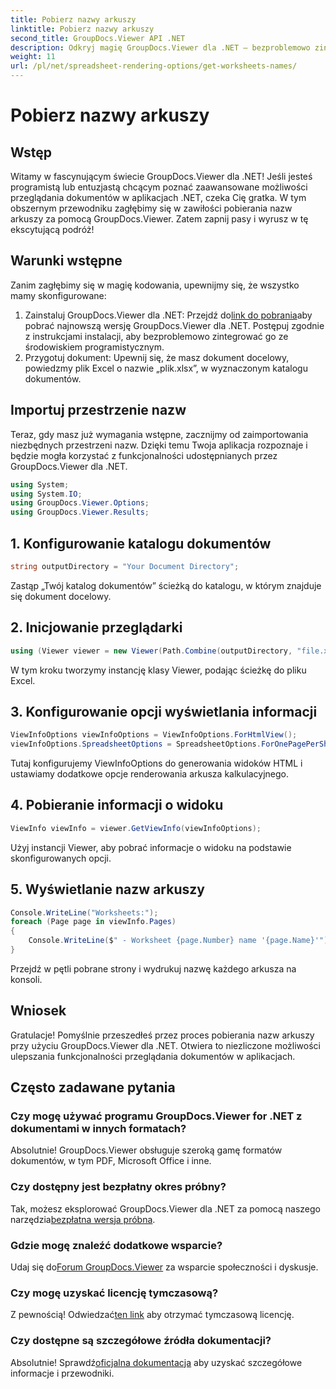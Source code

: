 ```yaml
---
title: Pobierz nazwy arkuszy
linktitle: Pobierz nazwy arkuszy
second_title: GroupDocs.Viewer API .NET
description: Odkryj magię GroupDocs.Viewer dla .NET – bezproblemowo zintegruj przeglądanie dokumentów ze swoimi aplikacjami. Wypróbuj bezpłatną wersję próbną już teraz!
weight: 11
url: /pl/net/spreadsheet-rendering-options/get-worksheets-names/
---
```


# Pobierz nazwy arkuszy

## Wstęp
Witamy w fascynującym świecie GroupDocs.Viewer dla .NET! Jeśli jesteś programistą lub entuzjastą chcącym poznać zaawansowane możliwości przeglądania dokumentów w aplikacjach .NET, czeka Cię gratka. W tym obszernym przewodniku zagłębimy się w zawiłości pobierania nazw arkuszy za pomocą GroupDocs.Viewer. Zatem zapnij pasy i wyrusz w tę ekscytującą podróż!
## Warunki wstępne
Zanim zagłębimy się w magię kodowania, upewnijmy się, że wszystko mamy skonfigurowane:
1.  Zainstaluj GroupDocs.Viewer dla .NET: Przejdź do[link do pobrania](https://releases.groupdocs.com/viewer/net/)aby pobrać najnowszą wersję GroupDocs.Viewer dla .NET. Postępuj zgodnie z instrukcjami instalacji, aby bezproblemowo zintegrować go ze środowiskiem programistycznym.
2. Przygotuj dokument: Upewnij się, że masz dokument docelowy, powiedzmy plik Excel o nazwie „plik.xlsx”, w wyznaczonym katalogu dokumentów.
## Importuj przestrzenie nazw
Teraz, gdy masz już wymagania wstępne, zacznijmy od zaimportowania niezbędnych przestrzeni nazw. Dzięki temu Twoja aplikacja rozpoznaje i będzie mogła korzystać z funkcjonalności udostępnianych przez GroupDocs.Viewer dla .NET.
```csharp
using System;
using System.IO;
using GroupDocs.Viewer.Options;
using GroupDocs.Viewer.Results;
```
## 1. Konfigurowanie katalogu dokumentów
```csharp
string outputDirectory = "Your Document Directory";
```
Zastąp „Twój katalog dokumentów” ścieżką do katalogu, w którym znajduje się dokument docelowy.
## 2. Inicjowanie przeglądarki
```csharp
using (Viewer viewer = new Viewer(Path.Combine(outputDirectory, "file.xlsx")))
```
W tym kroku tworzymy instancję klasy Viewer, podając ścieżkę do pliku Excel.
## 3. Konfigurowanie opcji wyświetlania informacji
```csharp
ViewInfoOptions viewInfoOptions = ViewInfoOptions.ForHtmlView();
viewInfoOptions.SpreadsheetOptions = SpreadsheetOptions.ForOnePagePerSheet();
```
Tutaj konfigurujemy ViewInfoOptions do generowania widoków HTML i ustawiamy dodatkowe opcje renderowania arkusza kalkulacyjnego.
## 4. Pobieranie informacji o widoku
```csharp
ViewInfo viewInfo = viewer.GetViewInfo(viewInfoOptions);
```
Użyj instancji Viewer, aby pobrać informacje o widoku na podstawie skonfigurowanych opcji.
## 5. Wyświetlanie nazw arkuszy
```csharp
Console.WriteLine("Worksheets:");
foreach (Page page in viewInfo.Pages)
{
    Console.WriteLine($" - Worksheet {page.Number} name '{page.Name}'");
}
```
Przejdź w pętli pobrane strony i wydrukuj nazwę każdego arkusza na konsoli.
## Wniosek
Gratulacje! Pomyślnie przeszedłeś przez proces pobierania nazw arkuszy przy użyciu GroupDocs.Viewer dla .NET. Otwiera to niezliczone możliwości ulepszania funkcjonalności przeglądania dokumentów w aplikacjach.
## Często zadawane pytania
### Czy mogę używać programu GroupDocs.Viewer for .NET z dokumentami w innych formatach?
Absolutnie! GroupDocs.Viewer obsługuje szeroką gamę formatów dokumentów, w tym PDF, Microsoft Office i inne.
### Czy dostępny jest bezpłatny okres próbny?
 Tak, możesz eksplorować GroupDocs.Viewer dla .NET za pomocą naszego narzędzia[bezpłatna wersja próbna](https://releases.groupdocs.com/).
### Gdzie mogę znaleźć dodatkowe wsparcie?
 Udaj się do[Forum GroupDocs.Viewer](https://forum.groupdocs.com/c/viewer/9) za wsparcie społeczności i dyskusje.
### Czy mogę uzyskać licencję tymczasową?
 Z pewnością! Odwiedzać[ten link](https://purchase.groupdocs.com/temporary-license/) aby otrzymać tymczasową licencję.
### Czy dostępne są szczegółowe źródła dokumentacji?
 Absolutnie! Sprawdź[oficjalna dokumentacja](https://tutorials.groupdocs.com/viewer/net/) aby uzyskać szczegółowe informacje i przewodniki.